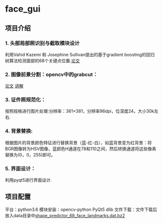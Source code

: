 # face_gui
## 项目介绍 
### 1.	头部局部照识别与截取模块设计
利用Vahid Kazemi 和 Josephine Sullivan提出的基于gradient boosting的回归树算法检测面部的68个关键点位置.[论文](http://www.nada.kth.se/~vahidk/face_ert.html)
       
### 2.	图像前景分割：opencv中的grabcut：
[论文](https://wenku.baidu.com/view/4b8db16a58fafab069dc0292.html)
[讲解](https://www.cnblogs.com/qiaozhoulin/p/4509965.html)
 
### 3.	证件照规范化：
按照规格进行图片处理:分辨率：361×381，分辨率96dpi，位深度24，大小30k左右.

### 4.	背景替换:
根据图片的背景颜色特征进行替换背景（蓝-红-白），如蓝背景变为红背景：将BGR图像转为HSV图像，蓝颜色H通道在78和110之间，然后转换通道将这些像素替换为(0，0，255)即可。
    
### 5.	界面设计：
利用pyqt5进行界面设计.

 ## 项目配置
 平台：python3.6
 模块安装：opencv-python PyQt5  dlib
 文件下载：文件下载后放入data目录中[shape_predictor_68_face_landmarks.dat.bz2](http://dlib.net/files/shape_predictor_68_face_landmarks.dat.bz2)
